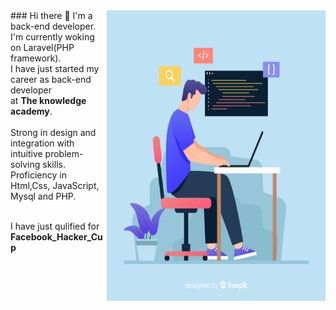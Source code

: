 
<img align="right"  src="2842579.jpg"  height="465px" width="350px">
### Hi there 👋
I'm a back-end developer.<br> I'm currently woking on Laravel(PHP framework).<br>
I have just started my career as back-end developer<br> at
<strong>The knowledge academy</strong>.<br><br>
Strong in design and integration with intuitive problem-solving skills.
<br>
Proficiency in Html,Css, JavaScript, Mysql and PHP.<br><br>

I have just qulified for <strong>Facebook_Hacker_Cup</p>


